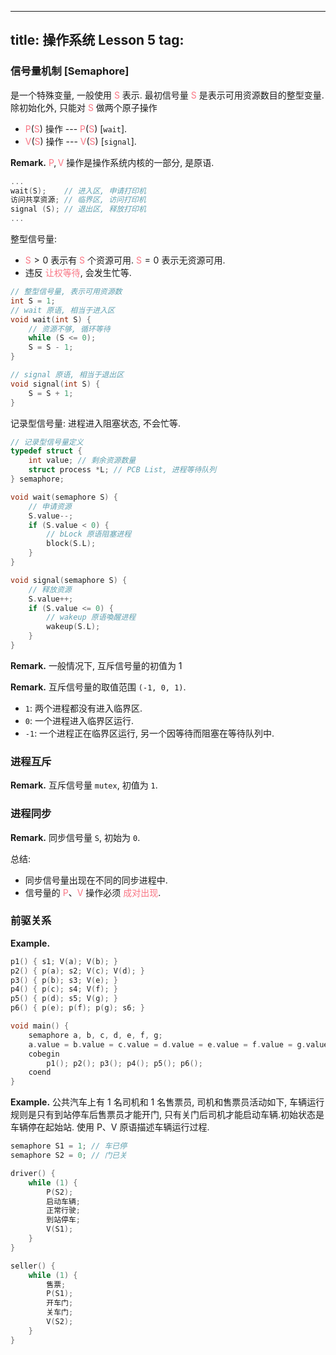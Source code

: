 
---
title: 操作系统 Lesson 5
tag: [](/index.md)
---

<link rel="stylesheet" href="https://cdnjs.cloudflare.com/ajax/libs/highlight.js/11.9.0/styles/github-dark.min.css">
<script src="https://cdnjs.cloudflare.com/ajax/libs/highlight.js/11.9.0/highlight.min.js"></script>
<script src="https://cdnjs.cloudflare.com/ajax/libs/highlight.js/11.9.0/languages/c.min.js"></script>

<script>hljs.highlightAll();</script>

<style>
hint {
  color: gray;  
}
em {
  color: rgb(249, 117, 131);
  font-style: normal;
}
</style>

<!-- https://www.cnblogs.com/Ligo-Z/p/14139991.html -->

### 信号量机制 [Semaphore]

是一个特殊变量, 一般使用 $S$ 表示. 最初信号量 $S$ 是表示可用资源数目的整型变量. 除初始化外, 只能对 $S$ 做两个原子操作

- $P(S)$ 操作 --- $P(S)$ [`wait`].
- $V(S)$ 操作 --- $V(S)$ [`signal`]. 

$\textbf{Remark.}$ $P,V$ 操作是操作系统内核的一部分, 是原语. 

```cpp
...
wait(S);    // 进入区, 申请打印机
访问共享资源; // 临界区, 访问打印机
signal (S); // 退出区, 释放打印机
...
```

整型信号量: 
- $S>0$ 表示有 $S$ 个资源可用. $S=0$ 表示无资源可用. 
- 违反 *让权等待*, 会发生忙等. 

```c
// 整型信号量, 表示可用资源数
int S = 1;
// wait 原语, 相当于进入区
void wait(int S) {
    // 资源不够, 循环等待
    while (S <= 0);
    S = S - 1;
}

// signal 原语, 相当于退出区
void signal(int S) {
    S = S + 1;
}
```

记录型信号量: 进程进入阻塞状态, 不会忙等. 

```c
// 记录型信号量定义
typedef struct {
    int value; // 剩余资源数量
    struct process *L; // PCB List, 进程等待队列
} semaphore;

void wait(semaphore S) {
    // 申请资源
    S.value--;
    if (S.value < 0) {
        // bLock 原语阻塞进程 
        block(S.L);
    }
}

void signal(semaphore S) {
    // 释放资源
    S.value++;
    if (S.value <= 0) {
        // wakeup 原语喚醒进程
        wakeup(S.L);
    }
}
```
<!-- 
```cpp
P1() { S1; V(a); V(b); V(c); }
P1() { P(a); S2; V(d); }
...
void main () {
    semaphore a, b, c, d, e, f, g, h;
    a.value = b.value = c.value = d.value = e.value = f.value = g.value = h.value;
    cobegin
        P1(); P2(); P3(); P4(); P5(); ... 
    coend
}
```
-->

$\textbf{Remark.}$ 一般情况下, 互斥信号量的初值为 1

$\textbf{Remark.}$ 互斥信号量的取值范围 `(-1, 0, 1)`. 

- `1`: 两个进程都没有进入临界区. 
- `0`: 一个进程进入临界区运行. 
- `-1`: 一个进程正在临界区运行, 另一个因等待而阻塞在等待队列中. 

### 进程互斥

$\textbf{Remark.}$ 互斥信号量 `mutex`, 初值为 `1`. 

### 进程同步

$\textbf{Remark.}$ 同步信号量 `S`, 初始为 `0`. 

总结: 
- 同步信号量出现在不同的同步进程中. 
- 信号量的 $P$、$V$ 操作必须 *成对出现*. 

### 前驱关系

$\textbf{Example.}$ 

[](/course-notes/operating-system/lesson-5-000A.typ#:block)

```cpp
p1() { s1; V(a); V(b); }
p2() { p(a); s2; V(c); V(d); }
p3() { p(b); s3; V(e); }
p4() { p(c); s4; V(f); }
p5() { p(d); s5; V(g); }
p6() { p(e); p(f); p(g); s6; }

void main() {
    semaphore a, b, c, d, e, f, g;
    a.value = b.value = c.value = d.value = e.value = f.value = g.value = 0;
    cobegin 
        p1(); p2(); p3(); p4(); p5(); p6(); 
    coend
}
```

$\textbf{Example.}$ 公共汽车上有 1 名司机和 1 名售票员, 司机和售票员活动如下, 车辆运行规则是只有到站停车后售票员才能开门, 只有关门后司机才能启动车辆.初始状态是车辆停在起始站. 使用 P、V 原语描述车辆运行过程. 

```c
semaphore S1 = 1; // 车已停
semaphore S2 = 0; // 门已关

driver() {
    while (1) {
        P(S2);
        启动车辆;
        正常行驶;
        到站停车;
        V(S1);
    }
}

seller() {
    while (1) {
        售票;
        P(S1);
        开车门;
        关车门;
        V(S2);
    }
}
```

<!-- 
```c
// (1) 互斥: 爸爸和妈妈. 同步: 爸爸和女儿, 妈妈和儿子.

semaphore mutex S = 1; // 盘子可用. 
semaphore apple = 0, banana = 0; // 苹果, 香蕉可用. 

father() {
    while (1) {
        P(S);
        放苹果;
        V(apple);
    }
}

daughter() {
    while (1) {
        P(apple);
        吃苹果;
        V(S);
    }
}

son() {
    while (1) {
        P(banana);
        吃香蕉;
        V(S);
    }
}

mother() {
    while (1) {
        P(S);
        放香蕉;
        V(banana);
    }
}
```

### 硬件同步机制

#### 关中断

关中断是实现互斥的最简单的⽅法之⼀. 在进⼊锁测试之前关闭中断, 直到完成锁测试并上锁之后才能打开中断. 这样, 进程在临界区执⾏期间, 计算机系统不响应中断, 从⽽不会引发调度, 也就不会发⽣进程或线程切换. 由此, 保证了对锁的测试和关锁操作的连续性和完整性, 有效地保证了互斥. 

#### 关中断的缺点

1. 滥⽤关中断权⼒可能导致严重后果. 
1. 关中断时间过长, 会影响系统效率, 限制了处理器交叉执⾏程序的能⼒. 
1. 关中断⽅法也不适⽤于多 CPU 系统, 因为在⼀个处理器上关中断并不能防⽌进程在其它处理器上执⾏相同的临界段代码.  -->
